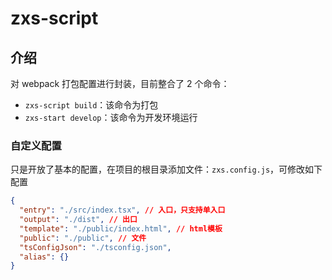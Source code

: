 # zxs-script

## 介绍

对 webpack 打包配置进行封装，目前整合了 2 个命令：

- `zxs-script build`：该命令为打包
- `zxs-start develop`：该命令为开发环境运行

### 自定义配置

只是开放了基本的配置，在项目的根目录添加文件：`zxs.config.js`，可修改如下配置

```json
{
  "entry": "./src/index.tsx", // 入口，只支持单入口
  "output": "./dist", // 出口
  "template": "./public/index.html", // html模板
  "public": "./public", // 文件
  "tsConfigJson": "./tsconfig.json",
  "alias": {}
}
```

